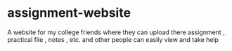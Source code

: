 # assignment-website
A website for my college friends where they can upload there assignment , practical file , notes , etc. and other people can easily view and take help
